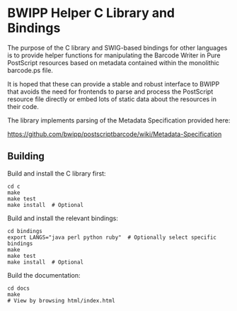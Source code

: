 BWIPP Helper C Library and Bindings
===================================

The purpose of the C library and SWIG-based bindings for other languages is to
provide helper functions for manipulating the Barcode Writer in Pure PostScript
resources based on metadata contained within the monolithic barcode.ps file.

It is hoped that these can provide a stable and robust interface to BWIPP that
avoids the need for frontends to parse and process the PostScript resource file
directly or embed lots of static data about the resources in their code.

The library implements parsing of the Metadata Specification provided here:

https://github.com/bwipp/postscriptbarcode/wiki/Metadata-Specification


Building
--------

Build and install the C library first:

    cd c
    make
    make test
    make install  # Optional

Build and install the relevant bindings:

    cd bindings
    export LANGS="java perl python ruby"  # Optionally select specific bindings
    make
    make test
    make install  # Optional

Build the documentation:

    cd docs
    make
    # View by browsing html/index.html
